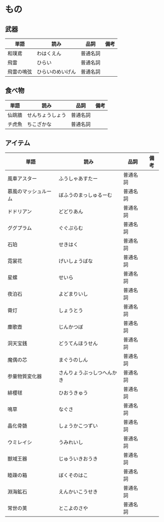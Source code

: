 # もの

## 武器

|単語|読み|品詞|備考|
|---|---|---|---|
|和璞鳶|わはくえん|普通名詞||
|飛雷|ひらい|普通名詞||
|飛雷の鳴弦|ひらいのめいげん|普通名詞||

## 食べ物

|単語|読み|品詞|備考|
|---|---|---|---|
|仙跳牆|せんちょうしょう|普通名詞||
|チ虎魚|ちこざかな|普通名詞||

## アイテム

|単語|読み|品詞|備考|
|---|---|---|---|
|風車アスター|ふうしゃあすたー|普通名詞||
|慕風のマッシュルーム|ぼふうのまっしゅるーむ|普通名詞||
|ドドリアン|どどりあん|普通名詞||
|ググプラム|ぐぐぷらむ|普通名詞||
|石珀|せきはく|普通名詞||
|霓裳花|げいしょうばな|普通名詞||
|星螺|せいら|普通名詞||
|夜泊石|よどまりいし|普通名詞||
|霄灯|しょうとう|普通名詞||
|塵歌壺|じんかつぼ|普通名詞||
|洞天宝銭|どうてんほうせん|普通名詞||
|魔偶の芯|まぐうのしん|普通名詞||
|参量物質変化器|さんりょうぶっしつへんかき|普通名詞||
|緋櫻毬|ひおうきゅう|普通名詞||
|鳴草|なぐさ|普通名詞||
|晶化骨髄|しょうかこつずい|普通名詞||
|ウミレイシ|うみれいし|普通名詞||
|獣域王器|じゅういきおうき|普通名詞||
|睦疎の箱|ぼくそのはこ|普通名詞||
|淵海鉱石|えんかいこうせき|普通名詞||
|常世の荚|とこよのさや|普通名詞||